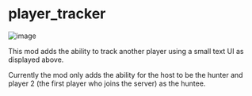 # player_tracker

![image](https://user-images.githubusercontent.com/45242698/150707731-301acc43-2bc4-4be0-9427-e530f9cc5ad4.png)

This mod adds the ability to track another player using a small text UI as displayed above.

Currently the mod only adds the ability for the host to be the hunter and player 2 (the first player who joins the server) as the huntee.
